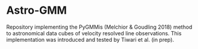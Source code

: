 # Astro-GMM
Repository implementing the PyGMMis (Melchior & Goudling 2018) method to astronomical data cubes of velocity resolved line observations. This implementation was introduced and tested by Tiwari et al. (in prep).
